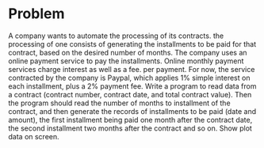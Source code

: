 # Problem

A company wants to automate the processing of its contracts. the processing of
one consists of generating the installments to be paid for that contract, based on the
desired number of months.
The company uses an online payment service to pay the installments.
Online monthly payment services charge interest as well as a fee.
per payment. For now, the service contracted by the company is Paypal, which applies
1% simple interest on each installment, plus a 2% payment fee.
Write a program to read data from a contract (contract number, contract date,
and total contract value). Then the program should read the number of months to
installment of the contract, and then generate the records of installments to be paid (date and amount),
the first installment being paid one month after the contract date, the second installment two
months after the contract and so on. Show plot data on screen.